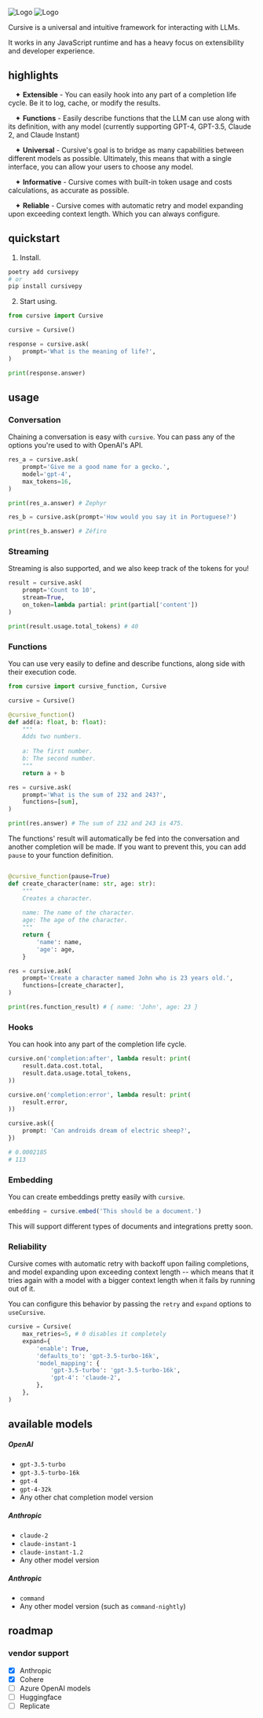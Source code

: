 ![Logo](/docs/logo-dark.svg#gh-dark-mode-only)
![Logo](/docs/logo-light.svg#gh-light-mode-only)

Cursive is a universal and intuitive framework for interacting with LLMs.

It works in any JavaScript runtime and has a heavy focus on extensibility and developer experience.

## highlights
<img width=14 height=0 src=""/>✦ **Extensible** - You can easily hook into any part of a completion life cycle. Be it to log, cache, or modify the results.

<img width=14 height=0 src=""/>✦ **Functions** - Easily describe functions that the LLM can use along with its definition, with any model (currently supporting GPT-4, GPT-3.5, Claude 2, and Claude Instant)

<img width=14 height=0 src=""/>✦ **Universal** - Cursive's goal is to bridge as many capabilities between different models as possible. Ultimately, this means that with a single interface, you can allow your users to choose any model.

<img width=14 height=0 src=""/>✦ **Informative** - Cursive comes with built-in token usage and costs calculations, as accurate as possible.

<img width=14 height=0 src=""/>✦ **Reliable** - Cursive comes with automatic retry and model expanding upon exceeding context length. Which you can always configure.

## quickstart
1. Install.

```bash
poetry add cursivepy
# or
pip install cursivepy
```

2. Start using.

```python
from cursive import Cursive

cursive = Cursive()

response = cursive.ask(
    prompt='What is the meaning of life?',
)

print(response.answer)
```

## usage
### Conversation
Chaining a conversation is easy with `cursive`. You can pass any of the options you're used to with OpenAI's API.

```python
res_a = cursive.ask(
    prompt='Give me a good name for a gecko.',
    model='gpt-4',
    max_tokens=16,
)

print(res_a.answer) # Zephyr

res_b = cursive.ask(prompt='How would you say it in Portuguese?')

print(res_b.answer) # Zéfiro
```
### Streaming
Streaming is also supported, and we also keep track of the tokens for you!
```python
result = cursive.ask(
    prompt='Count to 10',
    stream=True,
    on_token=lambda partial: print(partial['content'])
)

print(result.usage.total_tokens) # 40
```

### Functions
You can use very easily to define and describe functions, along side with their execution code.
```python
from cursive import cursive_function, Cursive

cursive = Cursive()

@cursive_function()
def add(a: float, b: float):
    """
    Adds two numbers.
    
    a: The first number.
    b: The second number.
    """
    return a + b

res = cursive.ask(
    prompt='What is the sum of 232 and 243?',
    functions=[sum],
)

print(res.answer) # The sum of 232 and 243 is 475.
```

The functions' result will automatically be fed into the conversation and another completion will be made. If you want to prevent this, you can add `pause` to your function definition.

```python

@cursive_function(pause=True)
def create_character(name: str, age: str):
    """
    Creates a character.
    
    name: The name of the character.
    age: The age of the character.
    """
    return {
        'name': name,
        'age': age,
    }

res = cursive.ask(
    prompt='Create a character named John who is 23 years old.',
    functions=[create_character],
)

print(res.function_result) # { name: 'John', age: 23 }
```

### Hooks
You can hook into any part of the completion life cycle.
```python
cursive.on('completion:after', lambda result: print(
    result.data.cost.total,
    result.data.usage.total_tokens,
))

cursive.on('completion:error', lambda result: print(
    result.error,
))

cursive.ask({
    prompt: 'Can androids dream of electric sheep?',
})

# 0.0002185
# 113
```

### Embedding
You can create embeddings pretty easily with `cursive`.
```ts
embedding = cursive.embed('This should be a document.')
```
This will support different types of documents and integrations pretty soon.

### Reliability
Cursive comes with automatic retry with backoff upon failing completions, and model expanding upon exceeding context length -- which means that it tries again with a model with a bigger context length when it fails by running out of it.

You can configure this behavior by passing the `retry` and `expand` options to `useCursive`.

```python
cursive = Cursive(
    max_retries=5, # 0 disables it completely
    expand={
        'enable': True,
        'defaults_to': 'gpt-3.5-turbo-16k',
        'model_mapping': {
            'gpt-3.5-turbo': 'gpt-3.5-turbo-16k',
            'gpt-4': 'claude-2',
        },
    },
)
```

## available models
##### OpenAI
- `gpt-3.5-turbo`
- `gpt-3.5-turbo-16k`
- `gpt-4`
- `gpt-4-32k`
- Any other chat completion model version

##### Anthropic
- `claude-2`
- `claude-instant-1`
- `claude-instant-1.2`
- Any other model version

##### Anthropic
- `command`
- Any other model version (such as `command-nightly`)

## roadmap

### vendor support
- [x] Anthropic
- [x] Cohere
- [ ] Azure OpenAI models
- [ ] Huggingface 
- [ ] Replicate 
